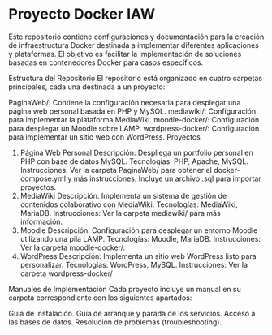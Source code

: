 # Proyecto Docker IAW
Este repositorio contiene configuraciones y documentación para la creación de infraestructura Docker destinada a implementar diferentes aplicaciones y plataformas. El objetivo es facilitar la implementación de soluciones basadas en contenedores Docker para casos específicos.

Estructura del Repositorio
El repositorio está organizado en cuatro carpetas principales, cada una destinada a un proyecto:

PaginaWeb/: Contiene la configuración necesaria para desplegar una página web personal basada en PHP y MySQL.
mediawiki/: Configuración para implementar la plataforma MediaWiki.
moodle-docker/: Configuración para desplegar un Moodle sobre LAMP.
wordpress-docker/: Configuración para implementar un sitio web con WordPress.
Proyectos
1. Página Web Personal
Descripción: Despliega un portfolio personal en PHP con base de datos MySQL.
Tecnologías: PHP, Apache, MySQL.
Instrucciones:
Ver la carpeta PaginaWeb/ para obtener el docker-compose.yml y más instrucciones.
Incluye un archivo .sql para importar proyectos.
2. MediaWiki
Descripción: Implementa un sistema de gestión de contenidos colaborativo con MediaWiki.
Tecnologías: MediaWiki, MariaDB.
Instrucciones:
Ver la carpeta mediawiki/ para más información.
3. Moodle
Descripción: Configuración para desplegar un entorno Moodle utilizando una pila LAMP.
Tecnologías: Moodle, MariaDB.
Instrucciones:
Ver la carpeta moodle-docker/.
4. WordPress
Descripción: Implementa un sitio web WordPress listo para personalizar.
Tecnologías: WordPress, MySQL.
Instrucciones:
Ver la carpeta wordpress-docker/

Manuales de Implementación
Cada proyecto incluye un manual en su carpeta correspondiente con los siguientes apartados:

Guía de instalación.
Guía de arranque y parada de los servicios.
Acceso a las bases de datos.
Resolución de problemas (troubleshooting).
